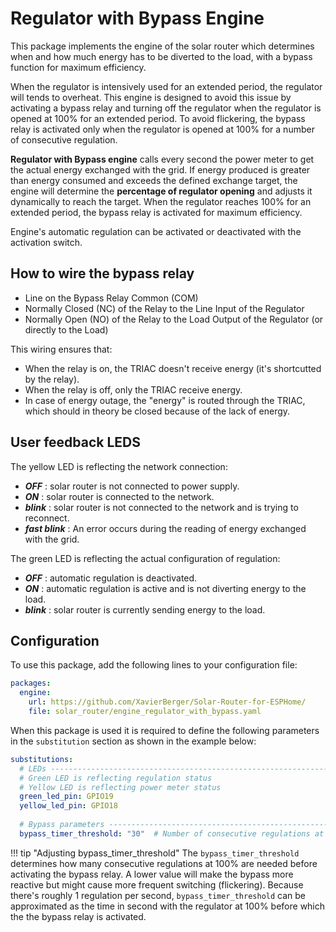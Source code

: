 # Regulator with Bypass Engine

This package implements the engine of the solar router which determines when and how much energy has to be diverted to the load, with a bypass function for maximum efficiency.

When the regulator is intensively used for an extended period, the regulator will tends to overheat. This engine is designed to avoid this issue by activating a bypass relay and turning off the regulator when the regulator is opened at 100% for an extended period. To avoid flickering, the bypass relay is activated only when the regulator is opened at 100% for a number of consecutive regulation.

**Regulator with Bypass engine** calls every second the power meter to get the actual energy exchanged with the grid. If energy produced is greater than energy consumed and exceeds the defined exchange target, the engine will determine the **percentage of regulator opening** and adjusts it dynamically to reach the target. When the regulator reaches 100% for an extended period, the bypass relay is activated for maximum efficiency.

Engine's automatic regulation can be activated or deactivated with the activation switch.

## How to wire the bypass relay

- Line on the Bypass Relay Common (COM)
- Normally Closed (NC) of the Relay to the Line Input of the Regulator
- Normally Open (NO) of the Relay to the Load Output of the Regulator (or directly to the Load)

This wiring ensures that:
- When the relay is on, the TRIAC doesn't receive energy (it's shortcutted by the relay).
- When the relay is off, only the TRIAC receive energy.
- In case of energy outage, the "energy" is routed through the TRIAC, which should in theory be closed because of the lack of energy.

## User feedback LEDS

The yellow LED is reflecting the network connection:

- ***OFF*** : solar router is not connected to power supply.
- ***ON*** : solar router is connected to the network.
- ***blink*** : solar router is not connected to the network and is trying to reconnect.
- ***fast blink*** : An error occurs during the reading of energy exchanged with the grid.

The green LED is reflecting the actual configuration of regulation:

- ***OFF*** : automatic regulation is deactivated.
- ***ON*** : automatic regulation is active and is not diverting energy to the load.
- ***blink*** : solar router is currently sending energy to the load.

## Configuration

To use this package, add the following lines to your configuration file:

```yaml linenums="1"
packages:
  engine:
    url: https://github.com/XavierBerger/Solar-Router-for-ESPHome/
    file: solar_router/engine_regulator_with_bypass.yaml
```

When this package is used it is required to define the following parameters in the `substitution` section as shown in the example below:

```yaml linenums="1"
substitutions:
  # LEDs -------------------------------------------------------------------------
  # Green LED is reflecting regulation status
  # Yellow LED is reflecting power meter status
  green_led_pin: GPIO19
  yellow_led_pin: GPIO18
  
  # Bypass parameters ----------------------------------------------------------
  bypass_timer_threshold: "30"  # Number of consecutive regulations at 100% before activating bypass
```

!!! tip "Adjusting bypass_timer_threshold"
    The `bypass_timer_threshold` determines how many consecutive regulations at 100% are needed before activating the bypass relay. A lower value will make the bypass more reactive but might cause more frequent switching (flickering). Because there's roughly 1 regulation per second, `bypass_timer_threshold` can be approximated as the time in second with the regulator at 100% before which the the bypass relay is activated.
